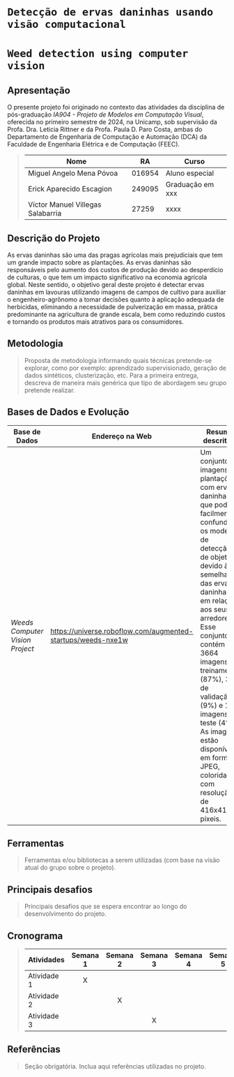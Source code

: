 # `Detecção de ervas daninhas usando visão computacional`
# `Weed detection using computer vision`

## Apresentação

O presente projeto foi originado no contexto das atividades da disciplina de pós-graduação *IA904 - Projeto de Modelos em Computação Visual*, 
oferecida no primeiro semestre de 2024, na Unicamp, sob supervisão da Profa. Dra. Leticia Rittner e da Profa. Paula D. Paro Costa, ambas do Departamento de Engenharia de Computação e Automação (DCA) da Faculdade de Engenharia Elétrica e de Computação (FEEC).

> |Nome  | RA | Curso|
> |--|--|--|
> | Miguel Angelo Mena Póvoa | 016954  | Aluno especial|
> | Erick Aparecido Escagion | 249095  | Graduação em xxx|
> | Víctor Manuel Villegas Salabarria  | 27259  | xxxx|


## Descrição do Projeto
As ervas daninhas são uma das pragas agrícolas mais prejudiciais que tem um grande impacto sobre as plantações. As ervas daninhas são responsáveis pelo aumento dos custos de produção devido ao desperdício de culturas, o que tem um impacto significativo na economia agrícola global. Neste sentido, o objetivo geral deste projeto é detectar ervas daninhas em lavouras utilizando imagens de campos de cultivo para auxiliar o engenheiro-agrônomo a tomar decisões quanto à aplicação adequada de herbicidas, eliminando a necessidade de pulverização em massa, prática predominante na agricultura de grande escala, bem como reduzindo custos e tornando os produtos mais atrativos para os consumidores. 

## Metodologia
> Proposta de metodologia informando quais técnicas pretende-se explorar, como por exemplo: aprendizado supervisionado, geração de dados sintéticos, clusterização, etc. Para a primeira entrega, descreva de maneira mais genérica que tipo de abordagem seu grupo pretende realizar.

## Bases de Dados e Evolução

Base de Dados | Endereço na Web | Resumo descritivo
----- | ----- | -----
*Weeds Computer Vision Project* | https://universe.roboflow.com/augmented-startups/weeds-nxe1w | Um conjunto de imagens de plantações com ervas daninhas que pode facilmente confundir os modelos de detecção de objetos devido à semelhança das ervas daninhas em relação aos seus arredores. Esse conjunto contém 3664 imagens de treinamento (87%), 359 de validação (9%) e 180 imagens de teste (4%). As imagens estão disponíveis em formato JPEG, coloridas e com resolução de 416x416 píxeis.

## Ferramentas
> Ferramentas e/ou bibliotecas a serem utilizadas (com base na visão atual do grupo sobre o projeto).


## Principais desafios
> Principais desafios que se espera encontrar ao longo do desenvolvimento do projeto.

## Cronograma

> |Atividades  | Semana 1 | Semana 2| Semana 3| Semana 4| Semana 5| 
> |--|:--:|:--:|:--:|:--:|:--:|
> | Atividade 1 | X | | | | |
> | Atividade 2 |   | X | | | |
> | Atividade 3 |   | | X |  | |

## Referências
> Seção obrigatória. Inclua aqui referências utilizadas no projeto.
